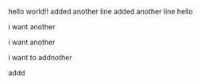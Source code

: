 hello world!!
added another line
added another line
hello

i want another 

i want another

i want to addnother

addd
